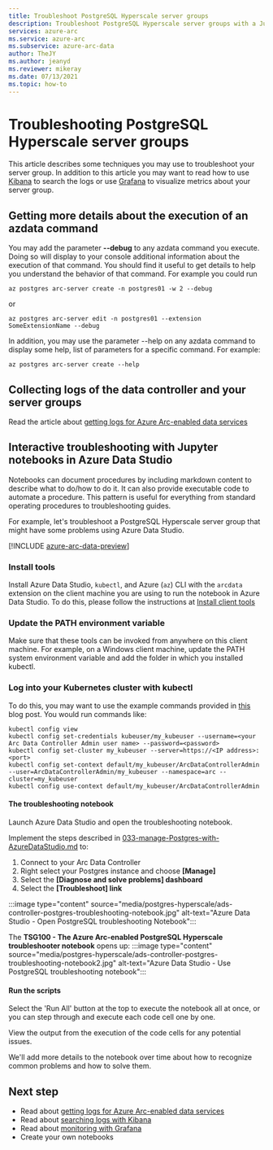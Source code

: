 ```yaml
---
title: Troubleshoot PostgreSQL Hyperscale server groups
description: Troubleshoot PostgreSQL Hyperscale server groups with a Jupyter Notebook
services: azure-arc
ms.service: azure-arc
ms.subservice: azure-arc-data
author: TheJY
ms.author: jeanyd
ms.reviewer: mikeray
ms.date: 07/13/2021
ms.topic: how-to
---
```


# Troubleshooting PostgreSQL Hyperscale server groups
This article describes some techniques you may use to troubleshoot your server group. In addition to this article you may want to read how to use [Kibana](monitor-grafana-kibana.md) to search the logs or use [Grafana](monitor-grafana-kibana.md) to visualize metrics about your server group. 

## Getting more details about the execution of an azdata command
You may add the parameter **--debug** to any azdata command you execute. Doing so will display to your console additional information about the execution of that command. You should find it useful to get details to help you understand the behavior of that command.
For example you could run
```console
az postgres arc-server create -n postgres01 -w 2 --debug
```

or
```console
az postgres arc-server edit -n postgres01 --extension SomeExtensionName --debug
```

In addition, you may use the parameter --help on any azdata command to display some help, list of parameters for a specific command. For example:
```console
az postgres arc-server create --help
```


## Collecting logs of the data controller and your server groups
Read the article about [getting logs for Azure Arc-enabled data services](troubleshooting-get-logs.md)



## Interactive troubleshooting with Jupyter notebooks in Azure Data Studio
Notebooks can document procedures by including markdown content to describe what to do/how to do it. It can also provide executable code to automate a procedure.  This pattern is useful for everything from standard operating procedures to troubleshooting guides.

For example, let's troubleshoot a PostgreSQL Hyperscale server group that might have some problems using Azure Data Studio.

[!INCLUDE [azure-arc-data-preview](../../../includes/azure-arc-data-preview.md)]

### Install tools

Install Azure Data Studio, `kubectl`, and Azure (`az`) CLI with the `arcdata` extension on the client machine you are using to run the notebook in Azure Data Studio. To do this, please follow the instructions at [Install client tools](install-client-tools.md)

### Update the PATH environment variable

Make sure that these tools can be invoked from anywhere on this client machine. For example, on a Windows client machine, update the PATH system environment variable and add the folder in which you installed kubectl.

### Log into your Kubernetes cluster with kubectl

To do this, you may want to use the example commands provided in [this](https://blog.christianposta.com/kubernetes/logging-into-a-kubernetes-cluster-with-kubectl/) blog post.
You would run commands like:

```console
kubectl config view
kubectl config set-credentials kubeuser/my_kubeuser --username=<your Arc Data Controller Admin user name> --password=<password>
kubectl config set-cluster my_kubeuser --server=https://<IP address>:<port>
kubectl config set-context default/my_kubeuser/ArcDataControllerAdmin --user=ArcDataControllerAdmin/my_kubeuser --namespace=arc --cluster=my_kubeuser
kubectl config use-context default/my_kubeuser/ArcDataControllerAdmin
```

#### The troubleshooting notebook

Launch Azure Data Studio and open the troubleshooting notebook. 

Implement the steps described in  [033-manage-Postgres-with-AzureDataStudio.md](manage-postgresql-hyperscale-server-group-with-azure-data-studio.md) to:

1. Connect to your Arc Data Controller
2. Right select your Postgres instance and choose **[Manage]**
3. Select the **[Diagnose and solve problems] dashboard**
4. Select the **[Troubleshoot] link**

:::image type="content" source="media/postgres-hyperscale/ads-controller-postgres-troubleshooting-notebook.jpg" alt-text="Azure Data Studio - Open PostgreSQL troubleshooting Notebook":::

The **TSG100 - The Azure Arc-enabled PostgreSQL Hyperscale troubleshooter notebook** opens up:
:::image type="content" source="media/postgres-hyperscale/ads-controller-postgres-troubleshooting-notebook2.jpg" alt-text="Azure Data Studio - Use PostgreSQL troubleshooting notebook":::

#### Run the scripts
Select the 'Run All' button at the top to execute the notebook all at once, or you can step through and execute each code cell one by one.

View the output from the execution of the code cells for any potential issues.

We'll add more details to the notebook over time about how to recognize common problems and how to solve them.

## Next step
- Read about [getting logs for Azure Arc-enabled data services](troubleshooting-get-logs.md)
- Read about [searching logs with Kibana](monitor-grafana-kibana.md)
- Read about [monitoring with Grafana](monitor-grafana-kibana.md)
- Create your own notebooks
